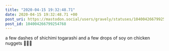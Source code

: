 ```yaml
---
title: "2020-04-15 19:32:48.71"
date: 2020-04-15 19:32:48.71 +00
post_uri: https://mastodon.social/users/gravely/statuses/104004266799254768
post_id: 104004266799254768
---
```

a few dashes of shichimi togarashi and a few drops of soy on chicken nuggets 👨🏼‍🍳



